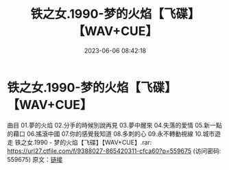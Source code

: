 ﻿---
title: 铁之女.1990-梦的火焰【飞碟】【WAV+CUE】
date: 2023-06-06 08:42:18
categories: WAV车载音乐、镜像
tags: 华语中文
---
# 铁之女.1990-梦的火焰【飞碟】【WAV+CUE】

曲目
01.夢的火焰
02.分手的時候別說再見
03.夢中醒來
04.失落的愛情
05.新一點的藉口
06.搖滾中國
07.你的感覺我知道
08.多刺的心
09.永不轉動視線
10.城市遊走
铁之女.1990 - 梦的火焰【飞碟】【WAV+CUE】.rar: https://url27.ctfile.com/f/9388027-865420311-cfca60?p=559675
(访问密码: 559675)
原文：[链接](https://blog.sina.com.cn/s/blog_1647c7e760103127x.html)